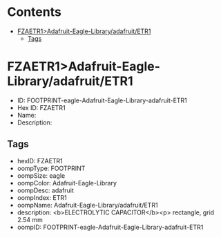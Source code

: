 



Contents
========

* [FZAETR1>Adafruit-Eagle-Library/adafruit/ETR1](#fzaetr1adafruit-eagle-libraryadafruitetr1)
	* [Tags](#tags)

# FZAETR1>Adafruit-Eagle-Library/adafruit/ETR1

- ID: FOOTPRINT-eagle-Adafruit-Eagle-Library-adafruit-ETR1
- Hex ID: FZAETR1
- Name: 
- Description: 

## Tags

- hexID: FZAETR1
- oompType: FOOTPRINT
- oompSize: eagle
- oompColor: Adafruit-Eagle-Library
- oompDesc: adafruit
- oompIndex: ETR1
- oompName: Adafruit-Eagle-Library/adafruit/ETR1
- description: &lt;b&gt;ELECTROLYTIC CAPACITOR&lt;/b&gt;&lt;p&gt;
rectangle, grid 2.54 mm
- oompID: FOOTPRINT-eagle-Adafruit-Eagle-Library-adafruit-ETR1
